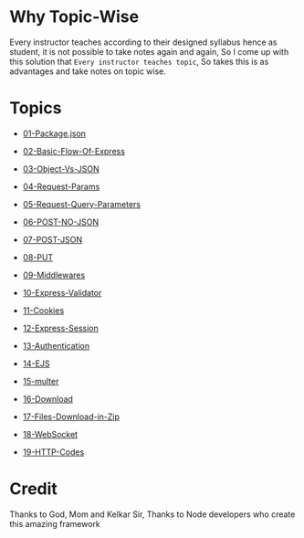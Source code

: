 # Why Topic-Wise

Every instructor teaches according to their designed syllabus hence as student, it is not possible to take notes again and again, So I come up with this solution that `Every instructor teaches topic`, So takes this is as advantages and take notes on topic wise.


# Topics

- [01-Package.json]()

- [02-Basic-Flow-Of-Express]()

- [03-Object-Vs-JSON]()

- [04-Request-Params]()

- [05-Request-Query-Parameters]()

- [06-POST-NO-JSON]()

- [07-POST-JSON]()          

- [08-PUT]()                

- [09-Middlewares]()        

- [10-Express-Validator]()  

- [11-Cookies]()            

- [12-Express-Session]()

- [13-Authentication]()

- [14-EJS]()

- [15-multer]()

- [16-Download]()

- [17-Files-Download-in-Zip]()

- [18-WebSocket]()

- [19-HTTP-Codes]()

# Credit

Thanks to God, Mom and Kelkar Sir,
Thanks to Node developers who create this amazing framework
